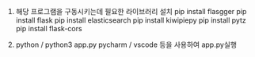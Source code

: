 1. 해당 프로그램을 구동시키는데 필요한 라이브러리 설치
   pip install flasgger
   pip install flask
   pip install elasticsearch
   pip install kiwipiepy
   pip install pytz
   pip install flask-cors
   
2. python / python3 app.py
   pycharm / vscode 등을 사용하여 app.py실행
